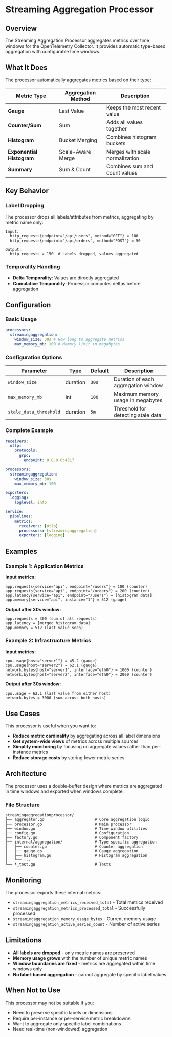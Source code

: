 # Streaming Aggregation Processor

## Overview

The Streaming Aggregation Processor aggregates metrics over time windows for the OpenTelemetry Collector. It provides automatic type-based aggregation with configurable time windows.

## What It Does

The processor automatically aggregates metrics based on their type:

| Metric Type               | Aggregation Method | Description                     |
| ------------------------- | ------------------ | ------------------------------- |
| **Gauge**                 | Last Value         | Keeps the most recent value     |
| **Counter/Sum**           | Sum                | Adds all values together        |
| **Histogram**             | Bucket Merging     | Combines histogram buckets      |
| **Exponential Histogram** | Scale-Aware Merge  | Merges with scale normalization |
| **Summary**               | Sum & Count        | Combines sum and count values   |

## Key Behavior

### Label Dropping

The processor drops all labels/attributes from metrics, aggregating by metric name only:

```
Input:
  http_requests{endpoint="/api/users", method="GET"} = 100
  http_requests{endpoint="/api/orders", method="POST"} = 50

Output:
  http_requests = 150  # Labels dropped, values aggregated
```

### Temporality Handling

- **Delta Temporality**: Values are directly aggregated
- **Cumulative Temporality**: Processor computes deltas before aggregation

## Configuration

### Basic Usage

```yaml
processors:
  streamingaggregation:
    window_size: 30s # How long to aggregate metrics
    max_memory_mb: 100 # Memory limit in megabytes
```

### Configuration Options

| Parameter              | Type     | Default | Description                         |
| ---------------------- | -------- | ------- | ----------------------------------- |
| `window_size`          | duration | `30s`   | Duration of each aggregation window |
| `max_memory_mb`        | int      | `100`   | Maximum memory usage in megabytes   |
| `stale_data_threshold` | duration | `5m`    | Threshold for detecting stale data  |

### Complete Example

```yaml
receivers:
  otlp:
    protocols:
      grpc:
        endpoint: 0.0.0.0:4317

processors:
  streamingaggregation:
    window_size: 30s
    max_memory_mb: 100

exporters:
  logging:
    loglevel: info

service:
  pipelines:
    metrics:
      receivers: [otlp]
      processors: [streamingaggregation]
      exporters: [logging]
```

## Examples

### Example 1: Application Metrics

**Input metrics:**

```
app.requests{service="api", endpoint="/users"} = 100 (counter)
app.requests{service="api", endpoint="/orders"} = 200 (counter)
app.latency{service="api", endpoint="/users"} = [histogram data]
app.memory{service="api", instance="1"} = 512 (gauge)
```

**Output after 30s window:**

```
app.requests = 300 (sum of all requests)
app.latency = [merged histogram data]
app.memory = 512 (last value seen)
```

### Example 2: Infrastructure Metrics

**Input metrics:**

```
cpu.usage{host="server1"} = 45.2 (gauge)
cpu.usage{host="server2"} = 62.1 (gauge)
network.bytes{host="server1", interface="eth0"} = 1000 (counter)
network.bytes{host="server2", interface="eth0"} = 2000 (counter)
```

**Output after 30s window:**

```
cpu.usage = 62.1 (last value from either host)
network.bytes = 3000 (sum across both hosts)
```

## Use Cases

This processor is useful when you want to:

- **Reduce metric cardinality** by aggregating across all label dimensions
- **Get system-wide views** of metrics across multiple sources
- **Simplify monitoring** by focusing on aggregate values rather than per-instance metrics
- **Reduce storage costs** by storing fewer metric series

## Architecture

The processor uses a double-buffer design where metrics are aggregated in time windows and exported when windows complete.

### File Structure

```
streamingaggregationprocessor/
├── aggregator.go                      # Core aggregation logic
├── processor.go                       # Main processor
├── window.go                          # Time window utilities
├── config.go                          # Configuration
├── factory.go                         # Component factory
├── internal/aggregation/              # Type-specific aggregation
│   ├── counter.go                     # Counter aggregation
│   ├── gauge.go                       # Gauge aggregation
│   ├── histogram.go                   # Histogram aggregation
│   └── ...
└── *_test.go                          # Tests
```

## Monitoring

The processor exports these internal metrics:

- `streamingaggregation_metrics_received_total` - Total metrics received
- `streamingaggregation_metrics_processed_total` - Successfully processed
- `streamingaggregation_memory_usage_bytes` - Current memory usage
- `streamingaggregation_active_series_count` - Number of active series

## Limitations

- **All labels are dropped** - only metric names are preserved
- **Memory usage grows** with the number of unique metric names
- **Window boundaries are fixed** - metrics are aggregated within time windows only
- **No label-based aggregation** - cannot aggregate by specific label values

## When Not to Use

This processor may not be suitable if you:

- Need to preserve specific labels or dimensions
- Require per-instance or per-service metric breakdowns
- Want to aggregate only specific label combinations
- Need real-time (non-windowed) aggregation
